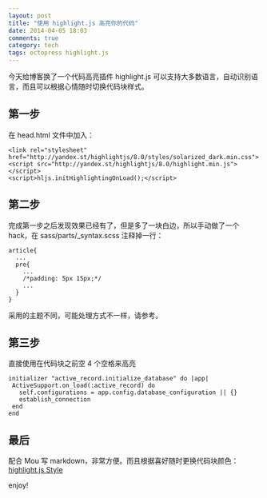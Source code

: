 ```yaml
---
layout: post
title: "使用 highlight.js 高亮你的代码"
date: 2014-04-05 18:03
comments: true
category: tech
tags: octopress highlight.js
---
```


今天给博客换了一个代码高亮插件 highlight.js 可以支持大多数语言，自动识别语言，而且可以根据心情随时切换代码块样式。

## 第一步

在 head.html 文件中加入：

    <link rel="stylesheet" href="http://yandex.st/highlightjs/8.0/styles/solarized_dark.min.css">
    <script src="http://yandex.st/highlightjs/8.0/highlight.min.js"></script>
    <script>hljs.initHighlightingOnLoad();</script>

## 第二步

完成第一步之后发现效果已经有了，但是多了一块白边，所以手动做了一个 hack，在 sass/parts/_syntax.scss 注释掉一行：

    article{
      ...
      pre{
        ...
        /*padding: 5px 15px;*/
        ...
      }
    }

采用的主题不同，可能处理方式不一样，请参考。

## 第三步

直接使用在代码块之前空 4 个空格来高亮

    initializer "active_record.initialize_database" do |app|
     ActiveSupport.on_load(:active_record) do
       self.configurations = app.config.database_configuration || {}
       establish_connection
     end
    end

## 最后

配合 Mou 写 markdown，非常方便。而且根据喜好随时更换代码块颜色：[highlight.js Style](https://github.com/isagalaev/highlight.js/tree/master/src/styles)




enjoy!
